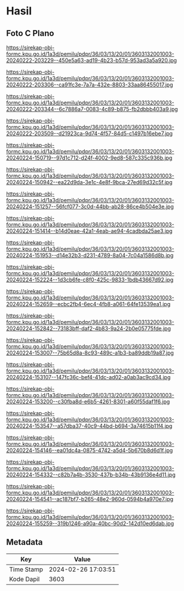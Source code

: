 # Hasil

## Foto C Plano

https://sirekap-obj-formc.kpu.go.id/1a3d/pemilu/pdpr/36/03/13/20/01/3603132001003-20240222-203229--450e5a63-ad19-4b23-b57d-953ad3a5a920.jpg

https://sirekap-obj-formc.kpu.go.id/1a3d/pemilu/pdpr/36/03/13/20/01/3603132001003-20240222-203306--ca91fc3e-7a7a-432e-8803-33aa86455017.jpg

https://sirekap-obj-formc.kpu.go.id/1a3d/pemilu/pdpr/36/03/13/20/01/3603132001003-20240222-203344--6c7886a7-0083-4c89-b875-fb2dbbb403a9.jpg

https://sirekap-obj-formc.kpu.go.id/1a3d/pemilu/pdpr/36/03/13/20/01/3603132001003-20240222-203509--d21923ca-9d74-4f57-84d5-c1497b16ebe7.jpg

https://sirekap-obj-formc.kpu.go.id/1a3d/pemilu/pdpr/36/03/13/20/01/3603132001003-20240224-150719--97d1c712-d24f-4002-9ed8-587c335c936b.jpg

https://sirekap-obj-formc.kpu.go.id/1a3d/pemilu/pdpr/36/03/13/20/01/3603132001003-20240224-150942--ea22d9da-3e1c-4e8f-9bca-27ed69d32c5f.jpg

https://sirekap-obj-formc.kpu.go.id/1a3d/pemilu/pdpr/36/03/13/20/01/3603132001003-20240224-151257--56fcf077-3c0d-44bb-ab28-86ce4b504e3e.jpg

https://sirekap-obj-formc.kpu.go.id/1a3d/pemilu/pdpr/36/03/13/20/01/3603132001003-20240224-151414--b14d0eae-42a1-4eab-ae94-4cadbda25ae3.jpg

https://sirekap-obj-formc.kpu.go.id/1a3d/pemilu/pdpr/36/03/13/20/01/3603132001003-20240224-151953--d14e32b3-d231-4789-8a04-7c04a1586d8b.jpg

https://sirekap-obj-formc.kpu.go.id/1a3d/pemilu/pdpr/36/03/13/20/01/3603132001003-20240224-152224--1d3cb6fe-c8f0-425c-9833-1bdb43667d92.jpg

https://sirekap-obj-formc.kpu.go.id/1a3d/pemilu/pdpr/36/03/13/20/01/3603132001003-20240224-152659--ecbc2fb4-6ec4-4fb8-a061-64fe13539ea1.jpg

https://sirekap-obj-formc.kpu.go.id/1a3d/pemilu/pdpr/36/03/13/20/01/3603132001003-20240224-152842--73183bff-daf2-4b83-9a24-2b0e05775fde.jpg

https://sirekap-obj-formc.kpu.go.id/1a3d/pemilu/pdpr/36/03/13/20/01/3603132001003-20240224-153007--75b65d8a-8c93-489c-a1b3-ba89ddb19a87.jpg

https://sirekap-obj-formc.kpu.go.id/1a3d/pemilu/pdpr/36/03/13/20/01/3603132001003-20240224-153107--147fc36c-bef4-41dc-ad02-a0ab3ac9cd34.jpg

https://sirekap-obj-formc.kpu.go.id/1a3d/pemilu/pdpr/36/03/13/20/01/3603132001003-20240224-153200--c30fba8d-e6b5-4261-8301-a60f55daf1f6.jpg

https://sirekap-obj-formc.kpu.go.id/1a3d/pemilu/pdpr/36/03/13/20/01/3603132001003-20240224-153547--a57dba37-40c9-44bd-b694-3a74615b11f4.jpg

https://sirekap-obj-formc.kpu.go.id/1a3d/pemilu/pdpr/36/03/13/20/01/3603132001003-20240224-154146--ea01dc4a-0875-4742-a5d4-5b670b8d6d1f.jpg

https://sirekap-obj-formc.kpu.go.id/1a3d/pemilu/pdpr/36/03/13/20/01/3603132001003-20240224-154332--c82b7a4b-3530-437b-b34b-43b9136e4d11.jpg

https://sirekap-obj-formc.kpu.go.id/1a3d/pemilu/pdpr/36/03/13/20/01/3603132001003-20240224-154541--ac187bf7-b265-48e2-960d-0594b4a970e7.jpg

https://sirekap-obj-formc.kpu.go.id/1a3d/pemilu/pdpr/36/03/13/20/01/3603132001003-20240224-155259--319b1246-a90a-40bc-90d2-142d10ed6dab.jpg


## Metadata

| Key        | Value               |
| ---------- | ------------------- |
| Time Stamp | 2024-02-26 17:03:51 |
| Kode Dapil | 3603                |



